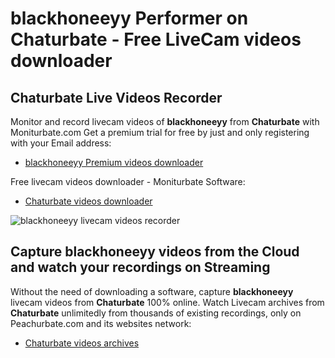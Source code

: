 # blackhoneeyy Performer on Chaturbate - Free LiveCam videos downloader

## Chaturbate Live Videos Recorder

Monitor and record livecam videos of **blackhoneeyy** from **Chaturbate** with Moniturbate.com
Get a premium trial for free by just and only registering with your Email address:
* [blackhoneeyy Premium videos downloader](https://moniturbate.com/request-demo-licence-key.html)

Free livecam videos downloader - Moniturbate Software:
* [Chaturbate videos downloader](https://moniturbate.com/moniturbate-download-software.html)

![blackhoneeyy livecam videos recorder](https://peachurnet.com/templates/moniturbate-software.png)


## Capture blackhoneeyy videos from the Cloud and watch your recordings on Streaming

Without the need of downloading a software, capture **blackhoneeyy** livecam videos from **Chaturbate** 100% online.
Watch Livecam archives from **Chaturbate** unlimitedly from thousands of existing recordings, only on Peachurbate.com and its websites network:
* [Chaturbate videos archives](https://peachurnet.com/)